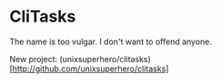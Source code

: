 
# CliTasks

The name is too vulgar.  I don't want to offend anyone.

New project: (unixsuperhero/clitasks)[http://github.com/unixsuperhero/clitasks]

